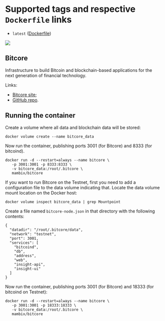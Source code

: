 # Supported tags and respective `Dockerfile` links
* `latest` ([Dockerfile])

[![](https://imagelayers.io/badge/mambix/bitcore:latest.svg)](https://imagelayers.io/?images=mambix/bitcore:latest 'Get your own badge on imagelayers.io')

## Bitcore
Infrastructure to build Bitcoin and blockchain-based applications for the next generation of financial technology.

Links:
* [Bitcore site];
* [GitHub repo].

## Running the container

Create a volume where all data and blockchain data will be stored:

```
docker volume create --name bitcore_data
```

Now run the container, publishing ports 3001 (for Bitcore) and 8333 (for bitcoind).

```
docker run -d --restart=always --name bitcore \
   -p 3001:3001 -p 8333:8333 \
   -v bitcore_data:/root/.bitcore \
   mambix/bitcore
```

If you want to run Bitcore on the Testnet, first you need to add a configuration file to the data volume indicating that. Locate the data volume mount location on the Docker host:

```
docker volume inspect bitcore_data | grep Mountpoint
```

Create a file named `bitcore-node.json` in that directory with the following contents:

```
{
  "datadir": "/root/.bitcore/data",
  "network": "testnet",
  "port": 3001,
  "services": [
    "bitcoind",
    "db",
    "address",
    "web",
    "insight-api",
    "insight-ui"
  ]
}
```

Now run the container, publishing ports 3001 (for Bitcore) and 18333 (for bitcoind on Testnet):

```
docker run -d --restart=always --name bitcore \
   -p 3001:3001 -p 18333:18333 \
   -v bitcore_data:/root/.bitcore \
   mambix/bitcore
```


[Dockerfile]: <https://github.com/mambix/bitcore/blob/master/Dockerfile>
[GitHub repo]: <https://github.com/bitpay/bitcore>
[Bitcore site]: <https://bitcore.io/>
